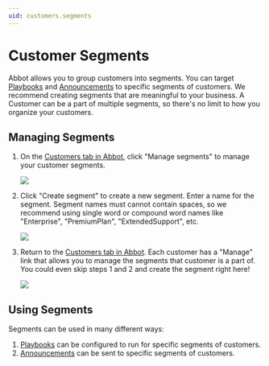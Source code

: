 ```yaml
---
uid: customers.segments
---
```


# Customer Segments

Abbot allows you to group customers into segments.
You can target [Playbooks](xref:playbooks) and [Announcements](xref:announcements) to specific segments of customers.
We recommend creating segments that are meaningful to your business.
A Customer can be a part of multiple segments, so there's no limit to how you organize your customers.

## Managing Segments

1. On the [Customers tab in Abbot](https://app.ab.bot/customers), click "Manage segments" to manage your customer segments.

    <img src="/public/images/articles/quick-start.customer-setup/select-manage-segments.png">

2. Click "Create segment" to create a new segment. Enter a name for the segment. Segment names must cannot contain spaces, so we recommend using single word or compound word names like "Enterprise", "PremiumPlan", "ExtendedSupport", etc.

    <img src="/public/images/articles/quick-start.customer-setup/create-segment.png">

3. Return to the [Customers tab in Abbot](https://app.ab.bot/customers). Each customer has a "Manage" link that allows you to manage the segments that customer is a part of. You could even skip steps 1 and 2 and create the segment right here!

    <img src="/public/images/articles/quick-start.customer-setup/manage-segments.png">

## Using Segments

Segments can be used in many different ways:

1. [Playbooks](xref:playbooks) can be configured to run for specific segments of customers.
2. [Announcements](xref:announcements) can be sent to specific segments of customers.
